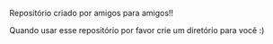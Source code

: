 Repositório criado por amigos para amigos!!

Quando usar esse repositório por favor crie um diretório para você :)